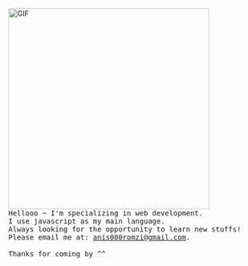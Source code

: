 <img alt="GIF" src="https://media.giphy.com/media/l4KihuqeuJEi9qLSM/giphy.gif" style="height: 400px" />
<br />
<samp>Hellooo ~ I'm specializing in web development.</samp>
<br />
<samp>I use javascript as my main language.</samp>
<br />
<samp>Always looking for the opportunity to learn new stuffs!</samp>
<br />
<samp>Please email me at: <a href="mailto:anis000romzi@gmail.com">anis000romzi@gmail.com</a>.</samp>
<br><br>
<samp>Thanks for coming by ^^</samp>
<br><br>
